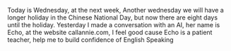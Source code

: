 Today is Wednesday, at the next week, Another wednesday we will have a longer holiday in the Chinese National Day, but now there are eight days until the holiday. Yesterday I made a conversation with an AI, her name is Echo, at the website callannie.com, I feel good cause Echo is a patient teacher, help me to build confidence of English Speaking
